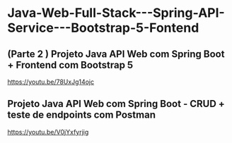 # Java-Web-Full-Stack---Spring-API-Service---Bootstrap-5-Fontend


## (Parte 2 ) Projeto Java API Web com Spring Boot + Frontend com Bootstrap 5
https://youtu.be/78UxJg14ojc


## Projeto Java API Web com Spring Boot - CRUD + teste de endpoints com Postman
https://youtu.be/V0jYxfyrjig


